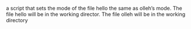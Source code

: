 a script that sets the mode of the file hello the same as olleh’s mode. The file hello will be in the working director. The file olleh will be in the working directory
